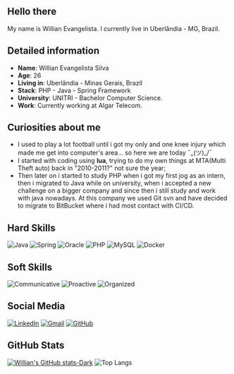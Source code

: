 ## Hello there

My name is Willian Evangelista. I currently live in Uberlândia - MG, Brazil. 

## Detailed information

* **Name**: Willian Evangelista Silva
* **Age**: 26
* **Living in**: Uberlândia - Minas Gerais, Brazil
* **Stack**: PHP - Java - Spring Framework
* **University**: UNITRI - Bachelor Computer Science.
* **Work**: Currently working at Algar Telecom.

## Curiosities about me

* I used to play a lot football until i got my only and one knee injury which made me get into computer's area... so here we are today ¯\_(ツ)_/¯
* I started with coding using **lua**, trying to do my own things at MTA(Multi Theft auto) back in "2010-2011?" not sure the year;
* Then later on i started to study PHP when i got my first jog as an intern, then i migrated to Java while on university, when i accepted a new challenge on a bigger company and since then i still study and work with java nowadays. At this company we used Git svn and have decided to migrate to BitBucket where i had most contact with CI/CD.

## Hard Skills
![Java](https://img.shields.io/badge/Java-000?style=for-the-badge&logo=java)
![Spring](https://img.shields.io/badge/spring-%236DB33F.svg?style=for-the-badge&logo=spring&logoColor=white)
![Oracle](https://img.shields.io/badge/Oracle-F80000?style=for-the-badge&logo=oracle&logoColor=white)
![PHP](https://img.shields.io/badge/php-%23777BB4.svg?style=for-the-badge&logo=php&logoColor=white)
![MySQL](https://img.shields.io/badge/mysql-%2300f.svg?style=for-the-badge&logo=mysql&logoColor=white)
![Docker](https://img.shields.io/badge/docker-%230db7ed.svg?style=for-the-badge&logo=docker&logoColor=white)

## Soft Skills
![Communicative](https://img.shields.io/badge/Communicative-black)
![Proactive](https://img.shields.io/badge/Proactive-blue)
![Organized](https://img.shields.io/badge/Organized-purple)

## Social Media
[![LinkedIn](https://img.shields.io/badge/linkedin-%230077B5.svg?style=for-the-badge&logo=linkedin&logoColor=white)](https://www.linkedin.com/in/willianevangelistasilva/)
[![Gmail](https://img.shields.io/badge/Gmail-D14836?style=for-the-badge&logo=gmail&logoColor=white)](mailto:willianevangelistasilva17@gmail.com)
[![GitHub](https://img.shields.io/badge/github-%23121011.svg?style=for-the-badge&logo=github&logoColor=white)](https://github.com/williansilva17k)

## GitHub Stats
[![Willian's GitHub stats-Dark](https://github-readme-stats-sigma-five.vercel.app/api?username=williansilva17k&show_icons=true&theme=dark#gh-dark-mode-only)](https://github.com/williansilva17k/)
![Top Langs](https://github-readme-stats-git-masterrstaa-rickstaa.vercel.app/api/top-langs/?username=williansilva17k&layout=compact&theme=dark#gh-dark-mode-only)
